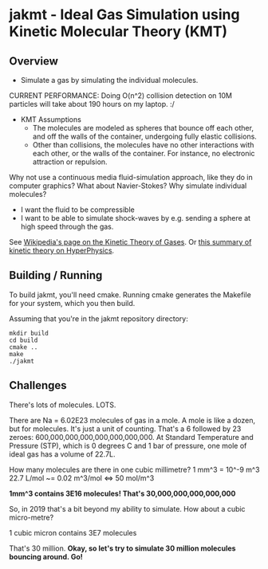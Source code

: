 jakmt - Ideal Gas Simulation using Kinetic Molecular Theory (KMT)
===

Overview
-

* Simulate a gas by simulating the individual molecules.

CURRENT PERFORMANCE: Doing O(n^2) collision detection on 10M particles will take about 190 hours on my laptop. :/

* KMT Assumptions
    * The molecules are modeled as spheres that bounce off each other, and off the walls of the container, undergoing fully elastic collisions.
    * Other than collisions, the molecules have no other interactions with each other, or the walls of the container. For instance, no electronic attraction or repulsion.

Why not use a continuous media fluid-simulation approach, like they do in computer graphics? What about Navier-Stokes? Why simulate individual molecules?

* I want the fluid to be compressible
* I want to be able to simulate shock-waves by e.g. sending a sphere at high speed through the gas.

See [Wikipedia's page on the Kinetic Theory of Gases](https://en.wikipedia.org/wiki/Kinetic_theory_of_gases). Or [this summary of kinetic theory on HyperPhysics](http://hyperphysics.phy-astr.gsu.edu/hbase/Kinetic/kinthe.html).

Building / Running
-
To build jakmt, you'll need cmake. Running cmake generates the Makefile for your system, which you then build.

Assuming that you're in the jakmt repository directory:

	mkdir build
	cd build
	cmake ..
	make
	./jakmt

Challenges
-
There's lots of molecules. LOTS.

There are Na = 6.02E23 molecules of gas in a mole. A mole is like a dozen, but for molecules. It's just a unit of counting. That's a 6 followed by 23 zeroes: 600,000,000,000,000,000,000,000. At Standard Temperature and Pressure (STP), which is 0 degrees C and 1 bar of pressure, one mole of ideal gas has a volume of 22.7L.

How many molecules are there in one cubic millimetre?
1 mm^3 = 10^-9 m^3
22.7 L/mol ~= 0.02 m^3/mol <=> 50 mol/m^3

__1mm^3 contains 3E16 molecules! That's 30,000,000,000,000,000__

So, in 2019 that's a bit beyond my ability to simulate. How about a cubic micro-metre?

1 cubic micron contains 3E7 molecules

That's 30 million. __Okay, so let's try to simulate 30 million molecules bouncing around. Go!__
